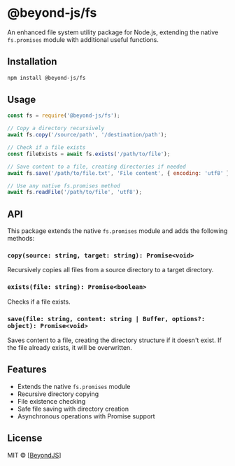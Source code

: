 # @beyond-js/fs

An enhanced file system utility package for Node.js, extending the native `fs.promises` module with additional useful
functions.

## Installation

```bash
npm install @beyond-js/fs
```

## Usage

```javascript
const fs = require('@beyond-js/fs');

// Copy a directory recursively
await fs.copy('/source/path', '/destination/path');

// Check if a file exists
const fileExists = await fs.exists('/path/to/file');

// Save content to a file, creating directories if needed
await fs.save('/path/to/file.txt', 'File content', { encoding: 'utf8' });

// Use any native fs.promises method
await fs.readFile('/path/to/file', 'utf8');
```

## API

This package extends the native `fs.promises` module and adds the following methods:

### `copy(source: string, target: string): Promise<void>`

Recursively copies all files from a source directory to a target directory.

### `exists(file: string): Promise<boolean>`

Checks if a file exists.

### `save(file: string, content: string | Buffer, options?: object): Promise<void>`

Saves content to a file, creating the directory structure if it doesn't exist. If the file already exists, it will be
overwritten.

## Features

-   Extends the native `fs.promises` module
-   Recursive directory copying
-   File existence checking
-   Safe file saving with directory creation
-   Asynchronous operations with Promise support

## License

MIT © [[BeyondJS](https://beyondjs.com)]
